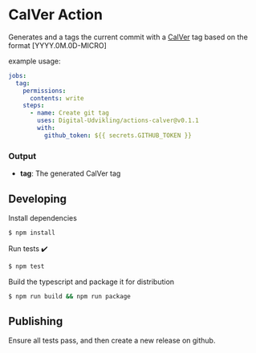 # CalVer Action

Generates and a tags the current commit with a [CalVer](https://calver.org/) tag based on the format [YYYY.0M.0D-MICRO]

example usage:

```yaml
jobs:
  tag:
    permissions:
      contents: write
    steps:
      - name: Create git tag
        uses: Digital-Udvikling/actions-calver@v0.1.1
        with:
          github_token: ${{ secrets.GITHUB_TOKEN }}
```

### Output
* **tag**: The generated CalVer tag

## Developing

Install dependencies  
```bash
$ npm install
```


Run tests :heavy_check_mark:  
```bash
$ npm test
```

Build the typescript and package it for distribution
```bash
$ npm run build && npm run package
```

## Publishing

Ensure all tests pass, and then create a new release on github.